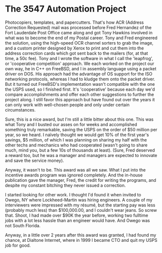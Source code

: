 # The 3547 Automation Project

Photocopiers, templates, and papercutters. That's how ACR (Address Correction
Requested) mail was processed before Fred Hernandez of the Fort Lauderdale
Post Office came along and got Tony Hawkins involved in what was to become
the end of my Postal career. Tony and Fred engineered the solution, using
the high-speed OCR channel sorters to grab the image, and a custom printer
designed by Xerox to print and cut them into the address correction cards
which got sent back to the mailers (for, at that time, a 50c fee). Tony and
I wrote the software in what I call the 'leapfrog', or 'cooperative
competition' approach. We each worked on the project our own way, he in C++
on FreeBSD, and I in assembly language using a packet driver on DOS. His
approach had the advantage of OS support for the ISO networking protocols,
whereas I had to kludge them onto the packet driver. But it turned out
FreeBSD's implementation wasn't compatible with the one the USPS used, so I
finished first. It's 'cooperative' because each day we'd compare
accomplishments and offer each other suggestions to further the project
along. I still favor this approach but have found out over the years it can
only work with well-chosen people and only under certain circumstances.

Sure, this is a nice award, but I'm still a little bitter about this one.
This was what Tony and I busted our asses on for weeks and accomplished
something truly remarkable, saving the USPS on the order of $50 million per
year, so we heard. I naïvely thought we would get 10% of the first year's
savings, $5 million, of which I was planning on sharing my half with the
other techs and mechanics who had cooperated (wasn't going to share much,
mind you, but a few 10s of thousands at least). (Sure, Fred deserved a reward
too, but he was a manager and managers are expected to innovate and save
the service money).

Anyway, it wasn't to be. This award was all we saw. What I put into the
incentive awards program was ignored completely. And the in-house publication
gave the manager, Fred, the credit for writing the programs, and despite
my constant bitching they never issued a correction.

I started looking for other work. I thought I'd found it when invited to
Owego, NY where Lockheed-Martin was hiring engineers. A couple of my
interviewers were impressed with my résumé, but the starting pay was less
(probably much less) than $100,000.00, and I couldn't wear jeans. So screw
that. Shoot, I had made over $90K the year before, working two fulltime jobs
with a lot less hassle than an engineer would have. And Owego was not South
Florida.

Anyway, in a little over 2 years after this award was granted, I had found
my chance, at Dialtone Internet, where in 1999 I became CTO and quit my USPS
job for good. 
